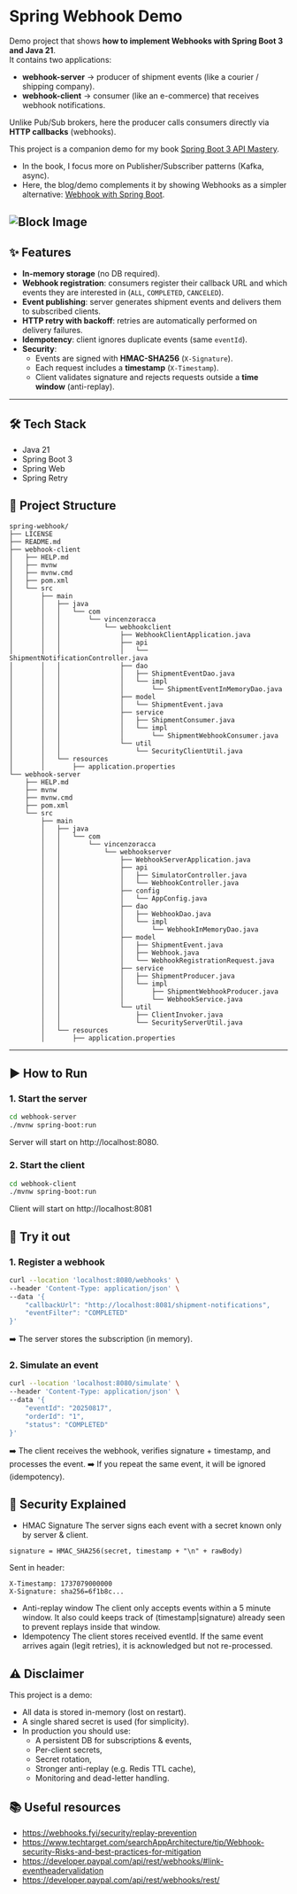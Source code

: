 # Spring Webhook Demo

Demo project that shows **how to implement Webhooks with Spring Boot 3 and Java 21**.  
It contains two applications:

- **webhook-server** → producer of shipment events (like a courier / shipping company).
- **webhook-client** → consumer (like an e-commerce) that receives webhook notifications.

Unlike Pub/Sub brokers, here the producer calls consumers directly via **HTTP callbacks** (webhooks).

This project is a companion demo for my book [Spring Boot 3 API Mastery](https://amzn.to/41LwDqN).
- In the book, I focus more on Publisher/Subscriber patterns (Kafka, async).
- Here, the blog/demo complements it by showing Webhooks as a simpler alternative: [Webhook with Spring Boot](https://www.vincenzoracca.com/en/blog/framework/spring/spring-webhook).

![Block Image](webhook.webp)
---

## ✨ Features

- **In-memory storage** (no DB required).
- **Webhook registration**: consumers register their callback URL and which events they are interested in (`ALL`, `COMPLETED`, `CANCELED`).
- **Event publishing**: server generates shipment events and delivers them to subscribed clients.
- **HTTP retry with backoff**: retries are automatically performed on delivery failures.
- **Idempotency**: client ignores duplicate events (same `eventId`).
- **Security**:
    - Events are signed with **HMAC-SHA256** (`X-Signature`).
    - Each request includes a **timestamp** (`X-Timestamp`).
    - Client validates signature and rejects requests outside a **time window** (anti-replay).

---

## 🛠️ Tech Stack
- Java 21
- Spring Boot 3
- Spring Web
- Spring Retry

## 📂 Project Structure
```
spring-webhook/
├── LICENSE
├── README.md
├── webhook-client
│   ├── HELP.md
│   ├── mvnw
│   ├── mvnw.cmd
│   ├── pom.xml
│   └── src
│       ├── main
│       │   ├── java
│       │   │   └── com
│       │   │       └── vincenzoracca
│       │   │           └── webhookclient
│       │   │               ├── WebhookClientApplication.java
│       │   │               ├── api
│       │   │               │   └── ShipmentNotificationController.java
│       │   │               ├── dao
│       │   │               │   ├── ShipmentEventDao.java
│       │   │               │   └── impl
│       │   │               │       └── ShipmentEventInMemoryDao.java
│       │   │               ├── model
│       │   │               │   └── ShipmentEvent.java
│       │   │               ├── service
│       │   │               │   ├── ShipmentConsumer.java
│       │   │               │   └── impl
│       │   │               │       └── ShipmentWebhookConsumer.java
│       │   │               └── util
│       │   │                   └── SecurityClientUtil.java
│       │   └── resources
│       │       ├── application.properties
└── webhook-server
    ├── HELP.md
    ├── mvnw
    ├── mvnw.cmd
    ├── pom.xml
    └── src
        ├── main
        │   ├── java
        │   │   └── com
        │   │       └── vincenzoracca
        │   │           └── webhookserver
        │   │               ├── WebhookServerApplication.java
        │   │               ├── api
        │   │               │   ├── SimulatorController.java
        │   │               │   └── WebhookController.java
        │   │               ├── config
        │   │               │   └── AppConfig.java
        │   │               ├── dao
        │   │               │   ├── WebhookDao.java
        │   │               │   └── impl
        │   │               │       └── WebhookInMemoryDao.java
        │   │               ├── model
        │   │               │   ├── ShipmentEvent.java
        │   │               │   ├── Webhook.java
        │   │               │   └── WebhookRegistrationRequest.java
        │   │               ├── service
        │   │               │   ├── ShipmentProducer.java
        │   │               │   └── impl
        │   │               │       ├── ShipmentWebhookProducer.java
        │   │               │       └── WebhookService.java
        │   │               └── util
        │   │                   ├── ClientInvoker.java
        │   │                   └── SecurityServerUtil.java
        │   └── resources
        │       ├── application.properties
```

---

## ▶️ How to Run

### 1. Start the server
```bash
cd webhook-server
./mvnw spring-boot:run
```
Server will start on http://localhost:8080.

### 2. Start the client
```bash
cd webhook-client
./mvnw spring-boot:run
```
Client will start on http://localhost:8081

## 🧪 Try it out

### 1. Register a webhook
```bash
curl --location 'localhost:8080/webhooks' \
--header 'Content-Type: application/json' \
--data '{
    "callbackUrl": "http://localhost:8081/shipment-notifications",
    "eventFilter": "COMPLETED"
}'
```
➡️ The server stores the subscription (in memory).

### 2. Simulate an event
```bash
curl --location 'localhost:8080/simulate' \
--header 'Content-Type: application/json' \
--data '{
    "eventId": "20250817",
    "orderId": "1",
    "status": "COMPLETED"
}'
```
➡️ The client receives the webhook, verifies signature + timestamp, and processes the event.
➡️ If you repeat the same event, it will be ignored (idempotency).

## 🔐 Security Explained

- HMAC Signature
The server signs each event with a secret known only by server & client.
```
signature = HMAC_SHA256(secret, timestamp + "\n" + rawBody)
```

Sent in header:
```
X-Timestamp: 1737079000000
X-Signature: sha256=6f1b8c...
```

- Anti-replay window
The client only accepts events within a 5 minute window.
It also could keeps track of (timestamp|signature) already seen to prevent replays inside that window.
- Idempotency
The client stores received eventId.
If the same event arrives again (legit retries), it is acknowledged but not re-processed.

## ⚠️ Disclaimer

This project is a demo:
- All data is stored in-memory (lost on restart).
- A single shared secret is used (for simplicity).
- In production you should use:
  - A persistent DB for subscriptions & events,
  - Per-client secrets,
  - Secret rotation,
  - Stronger anti-replay (e.g. Redis TTL cache),
  - Monitoring and dead-letter handling.

## 📚 Useful resources
- https://webhooks.fyi/security/replay-prevention
- https://www.techtarget.com/searchAppArchitecture/tip/Webhook-security-Risks-and-best-practices-for-mitigation
- https://developer.paypal.com/api/rest/webhooks/#link-eventheadervalidation
- https://developer.paypal.com/api/rest/webhooks/rest/
